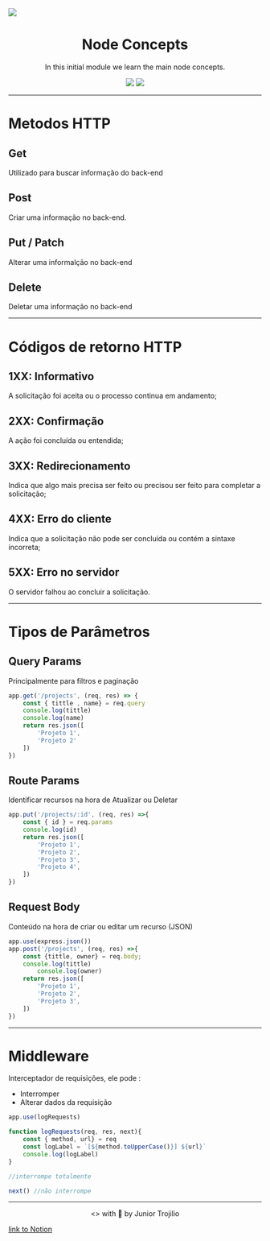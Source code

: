   <img src="https://user-images.githubusercontent.com/39541807/81132560-3a20a000-8f25-11ea-8179-4f4540936787.png"     align="center">

<h1 align="center"> Node Concepts</h1>

<p align="center">In this initial module we learn the main node concepts.</p>
<div display="inline" align="center">
<img src="https://img.shields.io/github/license/juniortrojilio/concept-node-gostack?style=flat-square" >
<img src="https://img.shields.io/github/last-commit/juniortrojilio/concept-node-gostack">
</div>

---

# Metodos HTTP

## Get

Utilizado para buscar informação do back-end

## Post

Criar uma informação no back-end.

## Put / Patch

Alterar uma informalção no back-end

## Delete

Deletar uma informação no back-end

---

# Códigos de retorno HTTP

## **1XX**: Informativo

A solicitação foi aceita ou o processo continua em andamento;

## 2**XX**: Confirmação

A ação foi concluída ou entendida;

## **3XX**: Redirecionamento

Indica que algo mais precisa ser feito ou precisou ser feito para completar a solicitação;

## **4XX**: Erro do cliente

Indica que a solicitação não pode ser concluída ou contém a sintaxe incorreta;

## **5XX**: Erro no servidor

O servidor falhou ao concluir a solicitação.

---

# Tipos de Parâmetros

## Query Params

Principalmente para filtros e paginação

```jsx
app.get('/projects', (req, res) => {
    const { tittle , name} = req.query
    console.log(tittle)
    console.log(name)
    return res.json([
        'Projeto 1',
        'Projeto 2'
    ]) 
})
```

## Route Params

Identificar recursos na hora de Atualizar ou Deletar

```jsx
app.put('/projects/:id', (req, res) =>{
    const { id } = req.params
    console.log(id)
    return res.json([
        'Projeto 1',
        'Projeto 2',
        'Projeto 3',
        'Projeto 4',
    ]) 
})
```

## Request Body

Conteúdo na hora de criar ou editar um recurso (JSON)

```jsx
app.use(express.json())
app.post('/projects', (req, res) =>{
    const {tittle, owner} = req.body;
    console.log(tittle)
		console.log(owner)
    return res.json([
        'Projeto 1',
        'Projeto 2',
        'Projeto 3',
    ]) 
})
```

---

# Middleware

Interceptador de requisições, ele pode :

- Interromper
- Alterar dados da requisição

```jsx
app.use(logRequests)

function logRequests(req, res, next){
    const { method, url} = req
    const logLabel = `[${method.toUpperCase()}] ${url}`
    console.log(logLabel)
}

//interrompe totalmente

next() //não interrompe
```

---
<p align="center"> <> with 💙 by Junior Trojilio </p>
<a href="https://www.notion.so/Modulo-01-Node-0767935399044cce8e70d56974e03f9c" align="center"> link to Notion <a>
